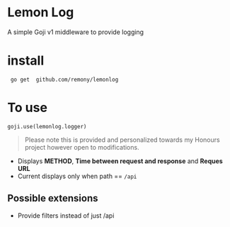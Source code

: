 # Lemon Log

A simple Goji v1 middleware to provide logging

# install

``` go get  github.com/remony/lemonlog```

# To use

``` goji.use(lemonlog.logger) ```

> Please note this is provided and personalized towards my Honours project however open to modifications.

- Displays **METHOD**, **Time between request and response** and **Reques URL**
- Current displays only when path == ```/api```

## Possible extensions
- Provide filters instead of just /api